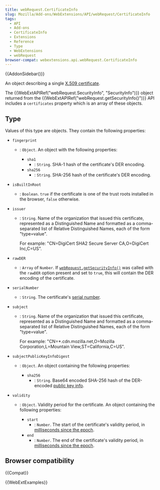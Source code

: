```yaml
---
title: webRequest.CertificateInfo
slug: Mozilla/Add-ons/WebExtensions/API/webRequest/CertificateInfo
tags:
  - API
  - Add-ons
  - CertificateInfo
  - Extensions
  - Reference
  - Type
  - WebExtensions
  - webRequest
browser-compat: webextensions.api.webRequest.CertificateInfo
---
```

{{AddonSidebar()}}

An object describing a single [X.509 certificate](https://datatracker.ietf.org/doc/html/rfc5280).

The {{WebExtAPIRef("webRequest.SecurityInfo", "SecurityInfo")}} object returned from the {{WebExtAPIRef("webRequest.getSecurityInfo()")}} API includes a `certificates` property which is an array of these objects.

## Type

Values of this type are objects. They contain the following properties:

- `fingerprint`

  - : `Object`. An object with the following properties:

    - `sha1`
      - : `String`. SHA-1 hash of the certificate's DER encoding.
    - `sha256`
      - : `String`. SHA-256 hash of the certificate's DER encoding.

- `isBuiltInRoot`
  - : `Boolean`. `true` if the certificate is one of the trust roots installed in the browser, `false` otherwise.
- `issuer`

  - : `String`. Name of the organization that issued this certificate, represented as a Distinguished Name and formatted as a comma-separated list of Relative Distinguished Names, each of the form "type=value".

    For example: "CN=DigiCert SHA2 Secure Server CA,O=DigiCert Inc,C=US".

- `rawDER`
  - : `Array` of `Number`. If [`webRequest.getSecurityInfo()`](/en-US/docs/Mozilla/Add-ons/WebExtensions/API/webRequest/getSecurityInfo) was called with the `rawDER` option present and set to `true`, this will contain the DER encoding of the certificate.
- `serialNumber`
  - : `String`. The certificate's [serial number](https://datatracker.ietf.org/doc/html/rfc5280#section-4.1.2.2).
- `subject`

  - : `String`. Name of the organization that issued this certificate, represented as a Distinguished Name and formatted as a comma-separated list of Relative Distinguished Names, each of the form "type=value".

    For example: "CN=\*.cdn.mozilla.net,O=Mozilla Corporation,L=Mountain View,ST=California,C=US".

- `subjectPublicKeyInfoDigest`

  - : `Object`. An object containing the following properties:

    - `sha256`
      - : `String`. Base64 encoded SHA-256 hash of the DER-encoded [public key info](https://datatracker.ietf.org/doc/html/rfc5280#section-4.1.2.7).

- `validity`

  - : `Object`. Validity period for the certificate. An object containing the following properties:

    - `start`
      - : `Number`. The start of the certificate's validity period, in [milliseconds since the epoch](https://en.wikipedia.org/wiki/Unix_time).
    - `end`
      - : `Number`. The end of the certificate's validity period, in [milliseconds since the epoch](https://en.wikipedia.org/wiki/Unix_time).

## Browser compatibility

{{Compat}}

{{WebExtExamples}}

